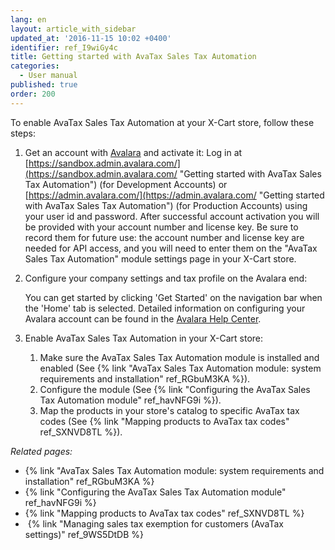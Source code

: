 ```yaml
---
lang: en
layout: article_with_sidebar
updated_at: '2016-11-15 10:02 +0400'
identifier: ref_I9wiGy4c
title: Getting started with AvaTax Sales Tax Automation
categories:
  - User manual
published: true
order: 200
---
```

To enable AvaTax Sales Tax Automation at your X-Cart store, follow these steps:

1.  Get an account with [Avalara](http://avlr.co/1EPeUtq) and activate it: 
    Log in at [https://sandbox.admin.avalara.com/](https://sandbox.admin.avalara.com/ "Getting started with AvaTax Sales Tax Automation") (for Development Accounts) or [https://admin.avalara.com/](https://admin.avalara.com/ "Getting started with AvaTax Sales Tax Automation") (for Production Accounts) using your user id and password. After successful account activation you will be provided with your account number and license key. Be sure to record them for future use: the account number and license key are needed for API access, and you will need to enter them on the "AvaTax Sales Tax Automation" module settings page in your X-Cart store.

2.  Configure your company settings and tax profile on the Avalara end:

    You can get started by clicking 'Get Started' on the navigation bar when the 'Home' tab is selected. Detailed information on configuring your Avalara account can be found in the [Avalara Help Center](https://help.avalara.com/001_Avalara_AvaTax/Find_Your_Home_Page/X-Cart_by_Qualiteam).

3.  Enable AvaTax Sales Tax Automation in your X-Cart store:
    1.  Make sure the AvaTax Sales Tax Automation module is installed and enabled (See {% link "AvaTax Sales Tax Automation module: system requirements and installation" ref_RGbuM3KA %}).
    2.  Configure the module (See {% link "Configuring the AvaTax Sales Tax Automation module" ref_havNFG9i %}).
    3.  Map the products in your store's catalog to specific AvaTax tax codes (See {% link "Mapping products to AvaTax tax codes" ref_SXNVD8TL %}).

_Related pages:_

*   {% link "AvaTax Sales Tax Automation module: system requirements and installation" ref_RGbuM3KA %}
*   {% link "Configuring the AvaTax Sales Tax Automation module" ref_havNFG9i %}
*   {% link "Mapping products to AvaTax tax codes" ref_SXNVD8TL %}
*   {% link "Managing sales tax exemption for customers (AvaTax settings)" ref_9WS5DtDB %}
